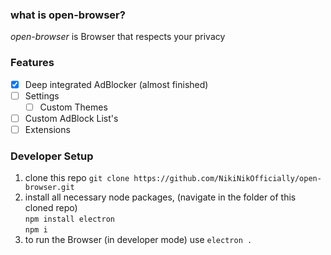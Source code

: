 ### what is open-browser?
*open-browser* is Browser that respects your privacy

### Features
- [x] Deep integrated AdBlocker (almost finished)
- [ ] Settings
     - [ ] Custom Themes
- [ ] Custom AdBlock List's
- [ ] Extensions

### Developer Setup
1. clone this repo `git clone https://github.com/NikiNikOfficially/open-browser.git`
2. install all necessary node packages, (navigate in the folder of this cloned repo)\
     `npm install electron`\
     `npm i`
3. to run the Browser (in developer mode) use `electron .`
